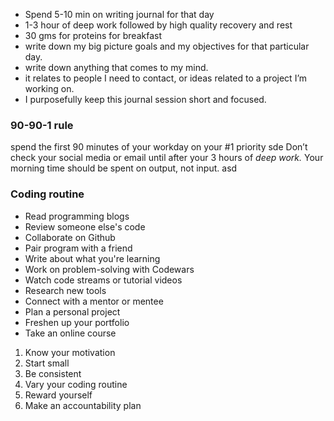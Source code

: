 
- Spend 5-10 min on writing journal for that day
- 1-3 hour of deep work followed by high quality recovery and rest
- 30 gms for proteins for breakfast
- write down my big picture goals and my objectives for that particular day.
- write down anything that comes to my mind.
- it relates to people I need to contact, or ideas related to a project I’m working on.
- I purposefully keep this journal session short and focused.

### 90-90-1 rule

spend the first 90 minutes of your workday on your #1 priority
sde
Don’t check your social media or email until after your 3 hours of _deep work._ Your morning time should be spent on output, not input.
asd



### Coding routine

-   Read programming blogs
-   Review someone else's code
-   Collaborate on Github
-   Pair program with a friend
-   Write about what you're learning
-   Work on problem-solving with Codewars
-   Watch code streams or tutorial videos
-   Research new tools
-   Connect with a mentor or mentee
-   Plan a personal project
-   Freshen up your portfolio
-   Take an online course


1.  Know your motivation
2.  Start small
3.  Be consistent
4.  Vary your coding routine
5.  Reward yourself
6.  Make an accountability plan
